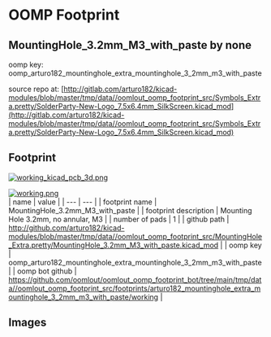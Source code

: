 # OOMP Footprint  
## MountingHole_3.2mm_M3_with_paste  by none  
  
oomp key: oomp_arturo182_mountinghole_extra_mountinghole_3_2mm_m3_with_paste  
  
source repo at: [http://gitlab.com/arturo182/kicad-modules/blob/master/tmp/data//oomlout_oomp_footprint_src/Symbols_Extra.pretty/SolderParty-New-Logo_7.5x6.4mm_SilkScreen.kicad_mod](http://gitlab.com/arturo182/kicad-modules/blob/master/tmp/data//oomlout_oomp_footprint_src/Symbols_Extra.pretty/SolderParty-New-Logo_7.5x6.4mm_SilkScreen.kicad_mod)  
## Footprint  
  
[![working_kicad_pcb_3d.png](working_kicad_pcb_3d_600.png)](working_kicad_pcb_3d.png)  
  
[![working.png](working_600.png)](working.png)  
| name | value | 
| --- | --- | 
| footprint name | MountingHole_3.2mm_M3_with_paste | 
| footprint description | Mounting Hole 3.2mm, no annular, M3 | 
| number of pads | 1 | 
| github path | http://github.com/arturo182/kicad-modules/blob/master/tmp/data//oomlout_oomp_footprint_src/MountingHole_Extra.pretty/MountingHole_3.2mm_M3_with_paste.kicad_mod | 
| oomp key | oomp_arturo182_mountinghole_extra_mountinghole_3_2mm_m3_with_paste | 
| oomp bot github | https://github.com/oomlout/oomlout_oomp_footprint_bot/tree/main/tmp/data//oomlout_oomp_footprint_src/footprints/arturo182_mountinghole_extra_mountinghole_3_2mm_m3_with_paste/working | 
## Images  
